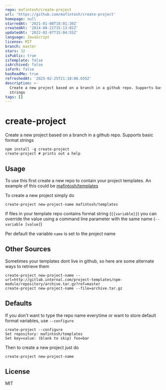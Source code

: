 ```yaml
---
repo: mafintosh/create-project
url: 'https://github.com/mafintosh/create-project'
homepage: null
starredAt: '2021-01-08T18:01:30Z'
createdAt: '2014-08-21T15:13:02Z'
updatedAt: '2022-02-07T15:04:55Z'
language: JavaScript
license: MIT
branch: master
stars: 32
isPublic: true
isTemplate: false
isArchived: false
isFork: false
hasReadMe: true
refreshedAt: '2025-02-25T21:18:08.655Z'
description: >-
  Create a new project based on a branch in a github repo. Supports basic format
  strings
tags: []
---
```


# create-project

Create a new project based on a branch in a github repo. Supports basic format strings

```
npm install -g create-project
create-project # prints out a help
```

## Usage

To use this first create a new repo to contain your project templates.
An example of this could be [mafintosh/templates](https://github.com/mafintosh/templates)

To create a new project simply do

```
create-project new-project-name mafintosh/templates
```

If files in your template repo contains format string (`{{variable}}`) you can override the value using
a command line parameter with the same name (`--variable [value]`)

Per default the variable `name` is set to the project name

## Other Sources

Sometimes your templates dont live in github, so here are some alternate ways to retrieve them

```
create-project new-project-name --url=http://gitlab.internal.com/project-templates/npm-module/repository/archive.tar.gz?ref=master
create-project new-project-name --file=archive.tar.gz
```


## Defaults

If you don't want to type the repo name everytime or want to store default format variables, use `--configure`

```
create-project --configure
Set repository: mafintosh/templates
Set key=value: (blank to skip) foo=bar
```

Then to create a new project just do

```
create-project new-project-name
```

## License

MIT
